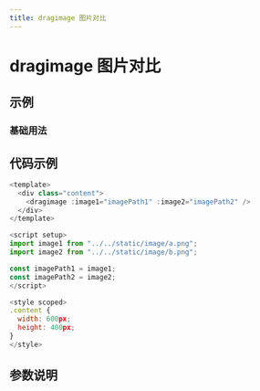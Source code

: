```yaml
---
title: dragimage 图片对比
---
```


# dragimage 图片对比

## 示例

<Mydragimage></Mydragimage>

### 基础用法

## 代码示例

```js
<template>
  <div class="content">
    <dragimage :image1="imagePath1" :image2="imagePath2" />
  </div>
</template>

<script setup>
import image1 from "../../static/image/a.png";
import image2 from "../../static/image/b.png";

const imagePath1 = image1;
const imagePath2 = image2;
</script>

<style scoped>
.content {
  width: 600px;
  height: 400px;
}
</style>
```

## 参数说明

